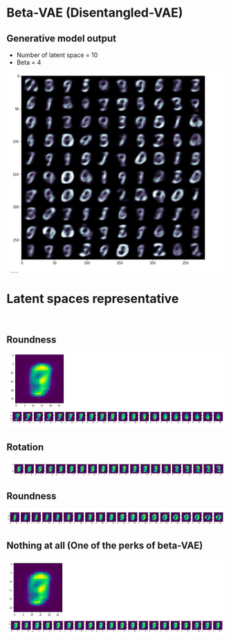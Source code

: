 # Beta-VAE (Disentangled-VAE)


## Generative model output
- Number of latent space = 10
- Beta = 4

![Demo](sprite.png)
<br>

# Latent spaces representative
<br>


## Roundness
![Demo](2.png)

## Rotation
![Demo](0.png)

## Roundness
![Demo](3.png)

## Nothing at all (One of the perks of beta-VAE)
![Demo](1.png)
